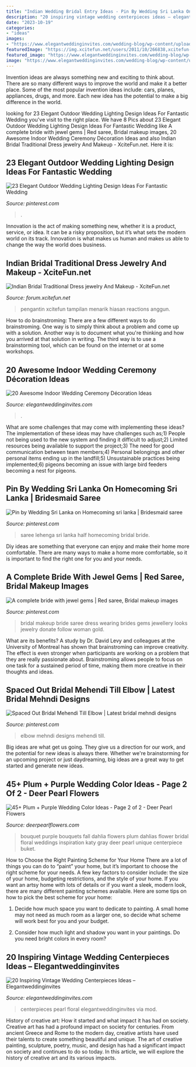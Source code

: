 ```yaml
---
title: "Indian Wedding Bridal Entry Ideas - Pin By Wedding Sri Lanka On Homecoming Sri Lanka"
description: "20 inspiring vintage wedding centerpieces ideas – elegantweddinginvites"
date: "2023-10-19"
categories:
- "ideas"
images:
- "https://www.elegantweddinginvites.com/wedding-blog/wp-content/uploads/2016/07/gorgeous-vintage-floral-and-pearl-wedding-centerpieces.jpg"
featuredImage: "https://img.xcitefun.net/users/2011/10/266838,xcitefun-indian-bridal-traditional-dress-jewelry-.jpg"
featured_image: "https://www.elegantweddinginvites.com/wedding-blog/wp-content/uploads/2016/07/gorgeous-vintage-floral-and-pearl-wedding-centerpieces.jpg"
image: "https://www.elegantweddinginvites.com/wedding-blog/wp-content/uploads/2016/07/gorgeous-vintage-floral-and-pearl-wedding-centerpieces.jpg"
---
```



Invention ideas are always something new and exciting to think about. There are so many different ways to improve the world and make it a better place. Some of the most popular invention ideas include: cars, planes, appliances, drugs, and more. Each new idea has the potential to make a big difference in the world.

	

		
looking for 23 Elegant Outdoor Wedding Lighting Design Ideas For Fantastic Wedding you've visit to the right place. We have 8 Pics about 23 Elegant Outdoor Wedding Lighting Design Ideas For Fantastic Wedding like A complete bride with jewel gems | Red saree, Bridal makeup images, 20 Awesome Indoor Wedding Ceremony Décoration Ideas and also Indian Bridal Traditional Dress jewelry And Makeup - XciteFun.net. Here it is:
		
    
## 23 Elegant Outdoor Wedding Lighting Design Ideas For Fantastic Wedding

<img loading=lazy src="https://i.pinimg.com/736x/9f/b5/1d/9fb51d24e9d9b7e53d839d8a04b970a5.jpg" onerror="this.onerror=null;this.src='https://tse4.mm.bing.net/th?id=OIP.10oxlal5g6e9tbNsj3pLKAHaLH&amp;pid=15.1';" alt="23 Elegant Outdoor Wedding Lighting Design Ideas For Fantastic Wedding">

_Source: pinterest.com_

>. 

	

Innovation is the act of making something new, whether it is a product, service, or idea. It can be a risky proposition, but it’s what sets the modern world on its track. Innovation is what makes us human and makes us able to change the way the world does business.

    
## Indian Bridal Traditional Dress Jewelry And Makeup - XciteFun.net

<img loading=lazy src="https://img.xcitefun.net/users/2011/10/266838,xcitefun-indian-bridal-traditional-dress-jewelry-.jpg" onerror="this.onerror=null;this.src='https://tse3.mm.bing.net/th?id=OIP.2CbTtLGr2AsN4XKAABdegwHaLE&amp;pid=15.1';" alt="Indian Bridal Traditional Dress jewelry And Makeup - XciteFun.net">

_Source: forum.xcitefun.net_

>pengantin xcitefun tampilan menarik hiasan reactions anggun. 

	

How to do brainstroming:
There are a few different ways to do brainstroming. One way is to simply think about a problem and come up with a solution. Another way is to document what you're thinking and how you arrived at that solution in writing. The third way is to use a brainstorming tool, which can be found on the internet or at some workshops.

    
## 20 Awesome Indoor Wedding Ceremony Décoration Ideas

<img loading=lazy src="https://www.elegantweddinginvites.com/wedding-blog/wp-content/uploads/2015/12/stylish-indoor-wedding-ceremony-decor-ideas-with-lights-.jpg" onerror="this.onerror=null;this.src='https://tse2.mm.bing.net/th?id=OIP.Sztx7D3MUhtW80X5JRoH_wHaLH&amp;pid=15.1';" alt="20 Awesome Indoor Wedding Ceremony Décoration Ideas">

_Source: elegantweddinginvites.com_

>. 

	

What are some challenges that may come with implementing these ideas?
The implementation of these ideas may have challenges such as;1) People not being used to the new system and finding it difficult to adjust;2) Limited resources being available to support the project;3) The need for good communication between team members;4) Personal belongings and other personal items ending up in the landfill;5) Unsustainable practices being implemented;6) pigeons becoming an issue with large bird feeders becoming a nest for pigeons.

    
## Pin By Wedding Sri Lanka On Homecoming Sri Lanka | Bridesmaid Saree

<img loading=lazy src="https://i.pinimg.com/736x/d8/00/cd/d800cdddfd92bb3c32d49a11292a2f41.jpg" onerror="this.onerror=null;this.src='https://tse4.mm.bing.net/th?id=OIP.WnFTm4Y-vnsvMMFNA3Ut2wHaNJ&amp;pid=15.1';" alt="Pin by Wedding Sri Lanka on Homecoming sri lanka | Bridesmaid saree">

_Source: pinterest.com_

>saree lehenga sri lanka half homecoming bridal bride. 

	

Diy ideas are something that everyone can enjoy and make their home more comfortable. There are many ways to make a home more comfortable, so it is important to find the right one for you and your needs.

    
## A Complete Bride With Jewel Gems | Red Saree, Bridal Makeup Images

<img loading=lazy src="https://i.pinimg.com/736x/5f/a8/9c/5fa89c62d53a8c24175521064e54c159.jpg" onerror="this.onerror=null;this.src='https://tse2.mm.bing.net/th?id=OIP.txaXx7_RX1CZ4CvBX_-EswHaLH&amp;pid=15.1';" alt="A complete bride with jewel gems | Red saree, Bridal makeup images">

_Source: pinterest.com_

>bridal makeup bride saree dress wearing brides gems jewellery looks jewelry donate follow woman gold. 

	

What are its benefits?
A study by Dr. David Levy and colleagues at the University of Montreal has shown that brainstroming can improve creativity. The effect is even stronger when participants are working on a problem that they are really passionate about. Brainstroming allows people to focus on one task for a sustained period of time, making them more creative in their thoughts and ideas.

    
## Spaced Out Bridal Mehendi Till Elbow | Latest Bridal Mehndi Designs

<img loading=lazy src="https://i.pinimg.com/736x/82/c4/dc/82c4dc237f5b33eb8052c2fbcb000197--wedding-shoot-pre-wedding.jpg" onerror="this.onerror=null;this.src='https://tse4.mm.bing.net/th?id=OIP.xDL1u4mUQVl0kXDH9BGihAAAAA&amp;pid=15.1';" alt="Spaced Out Bridal Mehendi Till Elbow | Latest bridal mehndi designs">

_Source: pinterest.com_

>elbow mehndi designs mehendi till. 

	

Big ideas are what get us going. They give us a direction for our work, and the potential for new ideas is always there. Whether we're brainstorming for an upcoming project or just daydreaming, big ideas are a great way to get started and generate new ideas.

    
## 45+ Plum + Purple Wedding Color Ideas - Page 2 Of 2 - Deer Pearl Flowers

<img loading=lazy src="https://www.deerpearlflowers.com/wp-content/uploads/2015/05/purple-wedding-bouquet.jpg" onerror="this.onerror=null;this.src='https://tse4.mm.bing.net/th?id=OIP.5W8iRpVjDAIUCqrLm5rmUwHaLH&amp;pid=15.1';" alt="45+ Plum + Purple Wedding Color Ideas - Page 2 of 2 - Deer Pearl Flowers">

_Source: deerpearlflowers.com_

>bouquet purple bouquets fall dahlia flowers plum dahlias flower bridal floral weddings inspiration katy gray deer pearl unique centerpiece buket. 

	

How to Choose the Right Painting Scheme for Your Home
There are a lot of things you can do to “paint” your home, but it’s important to choose the right scheme for your needs. A few key factors to consider include: the size of your home, budgeting restrictions, and the style of your home. If you want an artsy home with lots of details or if you want a sleek, modern look, there are many different painting schemes available. Here are some tips on how to pick the best scheme for your home:
1. Decide how much space you want to dedicate to painting. A small home may not need as much room as a larger one, so decide what scheme will work best for you and your budget.

2. Consider how much light and shadow you want in your paintings. Do you need bright colors in every room?

    
## 20 Inspiring Vintage Wedding Centerpieces Ideas – Elegantweddinginvites

<img loading=lazy src="https://www.elegantweddinginvites.com/wedding-blog/wp-content/uploads/2016/07/gorgeous-vintage-floral-and-pearl-wedding-centerpieces.jpg" onerror="this.onerror=null;this.src='https://tse4.mm.bing.net/th?id=OIP.NFqAAUKjDwdgnuSuU5mFMwHaLH&amp;pid=15.1';" alt="20 Inspiring Vintage Wedding Centerpieces Ideas – Elegantweddinginvites">

_Source: elegantweddinginvites.com_

>centerpieces pearl floral elegantweddinginvites via mod. 

	

History of creative art: How it started and what impact it has had on society.
Creative art has had a profound impact on society for centuries. From ancient Greece and Rome to the modern day, creative artists have used their talents to create something beautiful and unique. The art of creative painting, sculpture, poetry, music, and design has had a significant impact on society and continues to do so today. In this article, we will explore the history of creative art and its various impacts.


